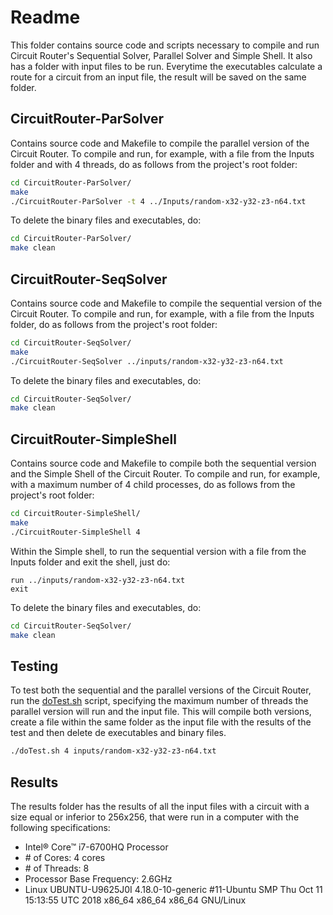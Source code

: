 # Readme

This folder contains source code and scripts necessary to compile and run Circuit Router's Sequential Solver, Parallel Solver and Simple Shell. It also has a folder with input files to be run. Everytime the executables calculate a route for a circuit from an input file, the result will be saved on the same folder.

## CircuitRouter-ParSolver

Contains source code and Makefile to compile the parallel version of the Circuit Router. To compile and run, for example, with a file from the Inputs folder and with 4 threads, do as follows from the project's root folder:

```bash
cd CircuitRouter-ParSolver/
make
./CircuitRouter-ParSolver -t 4 ../Inputs/random-x32-y32-z3-n64.txt
```

To delete the binary files and executables, do:

```bash
cd CircuitRouter-ParSolver/
make clean
```

## CircuitRouter-SeqSolver

Contains source code and Makefile to compile the sequential version of the Circuit Router. To compile and run, for example, with a file from the Inputs folder, do as follows from the project's root folder:

```bash
cd CircuitRouter-SeqSolver/
make
./CircuitRouter-SeqSolver ../inputs/random-x32-y32-z3-n64.txt
```

To delete the binary files and executables, do:

```bash
cd CircuitRouter-SeqSolver/
make clean
```

## CircuitRouter-SimpleShell

Contains source code and Makefile to compile both the sequential version and the Simple Shell of the Circuit Router. To compile and run, for example, with a maximum number of 4 child processes, do as follows from the project's root folder:

```bash
cd CircuitRouter-SimpleShell/
make
./CircuitRouter-SimpleShell 4
```

Within the Simple shell, to run the sequential version with a file from the Inputs folder and exit the shell, just do:

```
run ../inputs/random-x32-y32-z3-n64.txt
exit
```

To delete the binary files and executables, do:

```bash
cd CircuitRouter-SeqSolver/
make clean
```

## Testing

To test both the sequential and the parallel versions of the Circuit Router, run the [doTest.sh](doTest.sh) script, specifying the maximum number of threads the parallel version will run and the input file. This will compile both versions, create a file within the same folder as the input file with the results of the test and then delete de executables and binary files.

```bash
./doTest.sh 4 inputs/random-x32-y32-z3-n64.txt
```

## Results

The results folder has the results of all the input files with a circuit with a size equal or inferior to 256x256, that were run in a computer with the following specifications:

* Intel® Core™ i7-6700HQ Processor
* \# of Cores: 4 cores
* \# of Threads: 8
* Processor Base Frequency: 2.6GHz
* Linux UBUNTU-U9625J0I 4.18.0-10-generic #11-Ubuntu SMP Thu Oct 11 15:13:55 UTC 2018 x86_64 x86_64 x86_64 GNU/Linux
